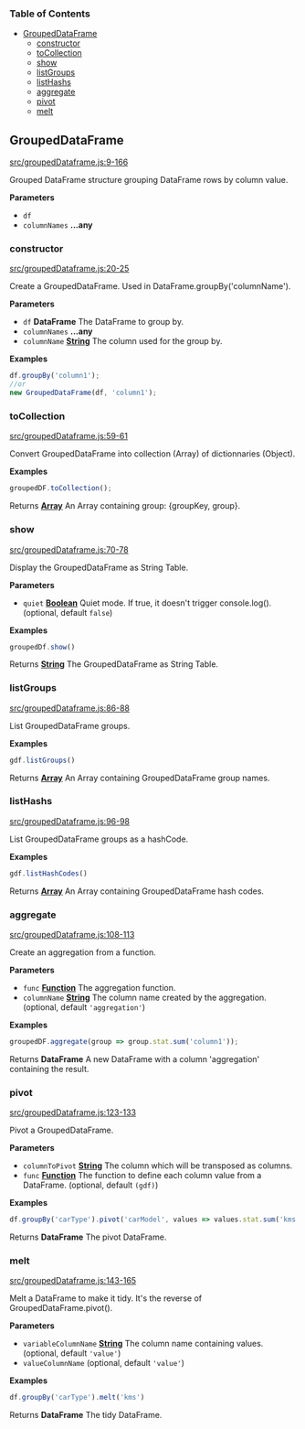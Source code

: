 <!-- Generated by documentation.js. Update this documentation by updating the source code. -->

### Table of Contents

-   [GroupedDataFrame](#groupeddataframe)
    -   [constructor](#constructor)
    -   [toCollection](#tocollection)
    -   [show](#show)
    -   [listGroups](#listgroups)
    -   [listHashs](#listhashs)
    -   [aggregate](#aggregate)
    -   [pivot](#pivot)
    -   [melt](#melt)

## GroupedDataFrame

[src/groupedDataframe.js:9-166](https://github.com/Gmousse/dataframe-js/blob/c90b92415af13a1dcaac32d58b5c6b6d91dba27b/src/groupedDataframe.js#L9-L166 "Source code on GitHub")

Grouped DataFrame structure grouping DataFrame rows by column value.

**Parameters**

-   `df`  
-   `columnNames` **...any** 

### constructor

[src/groupedDataframe.js:20-25](https://github.com/Gmousse/dataframe-js/blob/c90b92415af13a1dcaac32d58b5c6b6d91dba27b/src/groupedDataframe.js#L20-L25 "Source code on GitHub")

Create a GroupedDataFrame. Used in DataFrame.groupBy('columnName').

**Parameters**

-   `df` **DataFrame** The DataFrame to group by.
-   `columnNames` **...any** 
-   `columnName` **[String](https://developer.mozilla.org/en-US/docs/Web/JavaScript/Reference/Global_Objects/String)** The column used for the group by.

**Examples**

```javascript
df.groupBy('column1');
//or
new GroupedDataFrame(df, 'column1');
```

### toCollection

[src/groupedDataframe.js:59-61](https://github.com/Gmousse/dataframe-js/blob/c90b92415af13a1dcaac32d58b5c6b6d91dba27b/src/groupedDataframe.js#L59-L61 "Source code on GitHub")

Convert GroupedDataFrame into collection (Array) of dictionnaries (Object).

**Examples**

```javascript
groupedDF.toCollection();
```

Returns **[Array](https://developer.mozilla.org/en-US/docs/Web/JavaScript/Reference/Global_Objects/Array)** An Array containing group: {groupKey, group}.

### show

[src/groupedDataframe.js:70-78](https://github.com/Gmousse/dataframe-js/blob/c90b92415af13a1dcaac32d58b5c6b6d91dba27b/src/groupedDataframe.js#L70-L78 "Source code on GitHub")

Display the GroupedDataFrame as String Table.

**Parameters**

-   `quiet` **[Boolean](https://developer.mozilla.org/en-US/docs/Web/JavaScript/Reference/Global_Objects/Boolean)** Quiet mode. If true, it doesn't trigger console.log(). (optional, default `false`)

**Examples**

```javascript
groupedDf.show()
```

Returns **[String](https://developer.mozilla.org/en-US/docs/Web/JavaScript/Reference/Global_Objects/String)** The GroupedDataFrame as String Table.

### listGroups

[src/groupedDataframe.js:86-88](https://github.com/Gmousse/dataframe-js/blob/c90b92415af13a1dcaac32d58b5c6b6d91dba27b/src/groupedDataframe.js#L86-L88 "Source code on GitHub")

List GroupedDataFrame groups.

**Examples**

```javascript
gdf.listGroups()
```

Returns **[Array](https://developer.mozilla.org/en-US/docs/Web/JavaScript/Reference/Global_Objects/Array)** An Array containing GroupedDataFrame group names.

### listHashs

[src/groupedDataframe.js:96-98](https://github.com/Gmousse/dataframe-js/blob/c90b92415af13a1dcaac32d58b5c6b6d91dba27b/src/groupedDataframe.js#L96-L98 "Source code on GitHub")

List GroupedDataFrame groups as a hashCode.

**Examples**

```javascript
gdf.listHashCodes()
```

Returns **[Array](https://developer.mozilla.org/en-US/docs/Web/JavaScript/Reference/Global_Objects/Array)** An Array containing GroupedDataFrame hash codes.

### aggregate

[src/groupedDataframe.js:108-113](https://github.com/Gmousse/dataframe-js/blob/c90b92415af13a1dcaac32d58b5c6b6d91dba27b/src/groupedDataframe.js#L108-L113 "Source code on GitHub")

Create an aggregation from a function.

**Parameters**

-   `func` **[Function](https://developer.mozilla.org/en-US/docs/Web/JavaScript/Reference/Statements/function)** The aggregation function.
-   `columnName` **[String](https://developer.mozilla.org/en-US/docs/Web/JavaScript/Reference/Global_Objects/String)** The column name created by the aggregation. (optional, default `'aggregation'`)

**Examples**

```javascript
groupedDF.aggregate(group => group.stat.sum('column1'));
```

Returns **DataFrame** A new DataFrame with a column 'aggregation' containing the result.

### pivot

[src/groupedDataframe.js:123-133](https://github.com/Gmousse/dataframe-js/blob/c90b92415af13a1dcaac32d58b5c6b6d91dba27b/src/groupedDataframe.js#L123-L133 "Source code on GitHub")

Pivot a GroupedDataFrame.

**Parameters**

-   `columnToPivot` **[String](https://developer.mozilla.org/en-US/docs/Web/JavaScript/Reference/Global_Objects/String)** The column which will be transposed as columns.
-   `func` **[Function](https://developer.mozilla.org/en-US/docs/Web/JavaScript/Reference/Statements/function)** The function to define each column value from a DataFrame. (optional, default `(gdf)`)

**Examples**

```javascript
df.groupBy('carType').pivot('carModel', values => values.stat.sum('kms'))
```

Returns **DataFrame** The pivot DataFrame.

### melt

[src/groupedDataframe.js:143-165](https://github.com/Gmousse/dataframe-js/blob/c90b92415af13a1dcaac32d58b5c6b6d91dba27b/src/groupedDataframe.js#L143-L165 "Source code on GitHub")

Melt a DataFrame to make it tidy. It's the reverse of GroupedDataFrame.pivot().

**Parameters**

-   `variableColumnName` **[String](https://developer.mozilla.org/en-US/docs/Web/JavaScript/Reference/Global_Objects/String)** The column name containing values. (optional, default `'value'`)
-   `valueColumnName`   (optional, default `'value'`)

**Examples**

```javascript
df.groupBy('carType').melt('kms')
```

Returns **DataFrame** The tidy DataFrame.
